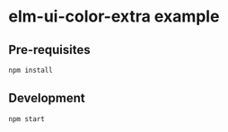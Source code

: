 # elm-ui-color-extra example

## Pre-requisites

```sh
npm install
```

## Development

```sh
npm start
```
